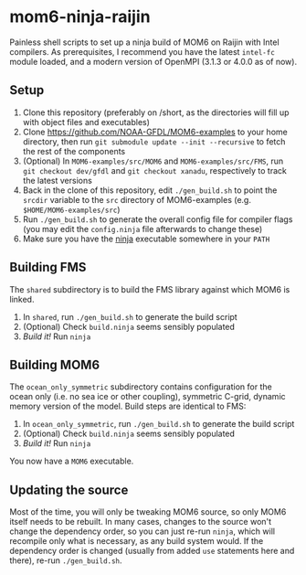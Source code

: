 # mom6-ninja-raijin
Painless shell scripts to set up a ninja build of MOM6 on Raijin with Intel compilers. As prerequisites, I recommend you have the latest `intel-fc` module loaded, and a modern version of OpenMPI (3.1.3 or 4.0.0 as of now).

## Setup
1. Clone this repository (preferably on /short, as the directories will fill up with object files and executables)
2. Clone https://github.com/NOAA-GFDL/MOM6-examples to your home directory, then run `git submodule update --init --recursive` to fetch the rest of the components
3. (Optional) In `MOM6-examples/src/MOM6` and `MOM6-examples/src/FMS`, run `git checkout dev/gfdl` and `git checkout xanadu`, respectively to track the latest versions
4. Back in the clone of this repository, edit `./gen_build.sh` to point the `srcdir` variable to the `src` directory of MOM6-examples (e.g. `$HOME/MOM6-examples/src`)
5. Run `./gen_build.sh` to generate the overall config file for compiler flags (you may edit the `config.ninja` file afterwards to change these)
6. Make sure you have the [ninja](https://github.com/ninja-build/ninja/releases) executable somewhere in your `PATH`

## Building FMS
The `shared` subdirectory is to build the FMS library against which MOM6 is linked.

1. In `shared`, run `./gen_build.sh` to generate the build script
2. (Optional) Check `build.ninja` seems sensibly populated
3. *Build it!* Run `ninja`

## Building MOM6
The `ocean_only_symmetric` subdirectory contains configuration for the ocean only (i.e. no sea ice or other coupling), symmetric C-grid, dynamic memory version of the model. Build steps are identical to FMS:

1. In `ocean_only_symmetric`, run `./gen_build.sh` to generate the build script
2. (Optional) Check `build.ninja` seems sensibly populated
3. *Build it!* Run `ninja`

You now have a `MOM6` executable.

## Updating the source
Most of the time, you will only be tweaking MOM6 source, so only MOM6 itself needs to be rebuilt. In many cases, changes to the source won't change the dependency order, so you can just re-run `ninja`, which will recompile only what is necessary, as any build system would. If the dependency order is changed (usually from added `use` statements here and there), re-run `./gen_build.sh`.
